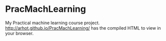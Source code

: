 # PracMachLearning

My Practical machine learning course project. http://arhot.github.io/PracMachLearning/ has the compiled HTML to view in your browser.